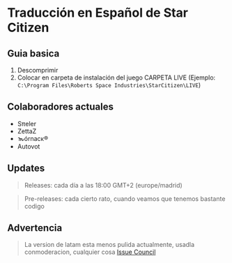# Traducción en Español de Star Citizen

## Guia basica

1) Descomprimir
2) Colocar en carpeta de instalación del juego CARPETA LIVE (Ejemplo: `C:\Program Files\Roberts Space Industries\StarCitizen\LIVE`)

## Colaboradores actuales

* Sπeler
* ZettaZ
* 𐒝órnacκ®
* Autovot

## Updates

>Releases: cada día a las 18:00 GMT+2 (europe/madrid)

>Pre-releases: cada cierto rato, cuando veamos que tenemos bastante codigo

## Advertencia

> La version de latam esta menos pulida actualmente, usadla conmoderacion, cualquier cosa [Issue Council](https://github.com/Autovot/SC_Spanish_SOK/issues)
